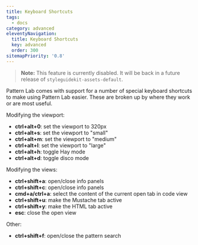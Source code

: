 ```yaml
---
title: Keyboard Shortcuts
tags:
  - docs
category: advanced
eleventyNavigation:
  title: Keyboard Shortcuts
  key: advanced
  order: 300
sitemapPriority: '0.8'
---
```


> **Note:** This feature is currently disabled. It will be back in a future release of `styleguidekit-assets-default`.

Pattern Lab comes with support for a number of special keyboard shortcuts to make using Pattern Lab easier. These are broken up by where they work or are most useful.

Modifying the viewport:

- **ctrl+alt+0**: set the viewport to 320px
- **ctrl+alt+s**: set the viewport to "small"
- **ctrl+alt+m**: set the viewport to "medium"
- **ctrl+alt+l**: set the viewport to "large"
- **ctrl+alt+h**: toggle Hay mode
- **ctrl+alt+d**: toggle disco mode

Modifying the views:

- **ctrl+shift+a**: open/close info panels
- **ctrl+shift+c**: open/close info panels
- **cmd+a/ctrl+a**: select the content of the current open tab in code view
- **ctrl+shift+u**: make the Mustache tab active
- **ctrl+shift+y**: make the HTML tab active
- **esc**: close the open view

Other:

- **ctrl+shift+f**: open/close the pattern search
